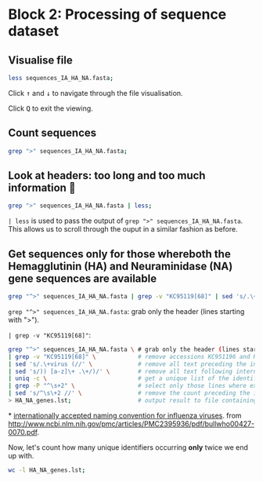 # Block 2: Processing of sequence dataset
## Visualise file

```bash
less sequences_IA_HA_NA.fasta;
```
Click <kbd>↑</kbd> and <kbd>↓</kbd> to navigate through the file visualisation.

Click <kbd>Q</kbd> to exit the viewing.


## Count sequences
```bash
grep ">" sequences_IA_HA_NA.fasta;
```


## Look at headers: too long and too much information 🤮
```bash
grep ">" sequences_IA_HA_NA.fasta | less;
```
`| less` is used to pass the output of `grep ">" sequences_IA_HA_NA.fasta`. This allows us to scroll through the ouput in a similar fashion as before.


## Get sequences only for those whereboth the Hemagglutinin (HA) and Neuraminidase (NA) gene sequences are available
```bash
grep "^>" sequences_IA_HA_NA.fasta | grep -v "KC95119[68]" | sed 's/.\+virus (//' | sed 's/)) [a-z]\+ .\+/)/' | uniq -c | grep -P "^\s+2" | sed 's/^\s\+2 //' > HA_NA_genes.lst;
```

`grep "^>" sequences_IA_HA_NA.fasta`: grab only the header (lines starting with ">").

`| grep -v "KC95119[68]"`: 

```bash
grep "^>" sequences_IA_HA_NA.fasta \ # grab only the header (lines starting with ">").
| grep -v "KC95119[68]" \            # remove accessions KC951196 and KC951198
| sed 's/.\+virus (//' \             # remove all text preceding the internationally accepted naming convention for influenza viruses*.
| sed 's/)) [a-z]\+ .\+/)/' \        # remove all text following internationally accepted naming convention for influenza viruses.
| uniq -c \                          # get a unique list of the identifiers and count the number of occurrences
| grep -P "^\s+2" \                  # select only those lines where exactly two sequences are found per unique identifier
| sed 's/^\s\+2 //' \                # remove the count preceding the identifier
> HA_NA_genes.lst;                   # output result to file containing the list
```

\* [internationally accepted naming convention for influenza viruses](./images/influenza_naming_diagram_CDC.jpg). from http://www.ncbi.nlm.nih.gov/pmc/articles/PMC2395936/pdf/bullwho00427-0070.pdf.

Now, let's count how many unique identifiers occurring **only** twice we end up with.
```bash
wc -l HA_NA_genes.lst;
```
